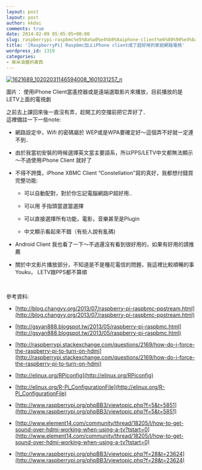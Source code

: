 ```yaml
---
layout: post
layout: post
author: kkdai
comments: true
date: 2014-02-09 05:05:05+00:00
slug: raspberrypi-raspbmc%e5%8a%a0%e4%b8%8aiphone-client%e6%88%90%e4%ba%86%e8%b6%85%e5%a5%bd%e7%94%a8%e7%9a%84%e5%ae%b6%e5%ba%ad%e7%b6%b2%e8%b7%af%e9%9b%bb%e8%a6%96
title: '[RaspberryPi] Raspbmc加上iPhone client成了超好用的家庭網路電視'
wordpress_id: 1319
categories:
- 柴米油鹽的東西
---
```


[![1621689_10202031146594008_1601031257_n](http://farm4.staticflickr.com/3777/12400143383_c904844161.jpg)](http://www.flickr.com/photos/evanlin1007/12400143383)




圖片： 使用iPhone Client當遙控器或是遠端選取影片來播放，目前播放的是LETV上面的電視劇




之前去上課回來後一直沒有弄，趁開工的空擋前把它弄好了．  
這裡備註一下一些note:






  * 網路設定中，Wifi 的密碼屬於 WEP或是WPA要確定好～這個弄不好就一定連不到．


  * 由於我當初安裝的時候選擇英文當主要語系，所以PPS/LETV中文都無法顯示～不過使用iPhone Client 就好了


  * 不得不誇獎，iPhone XBMC Client “Constellation"寫的真好，我都想付錢買完整功能:



    * 可以自動配對，對於你忘記電腦網路IP超好用..


    * 可以用 手指頭當選當選擇


    * 可以直接選擇所有功能，電影，音樂甚至是Plugin


    * 中文顯示看起來不錯（有些人說有亂碼)



  * Android Client 我也看了一下～不過還沒有看到很好用的，如果有好用的請推薦


  * 關於中文影片播放部分，不知道是不是種花電信的問題，我這裡比較順暢的事 Youku， LETV跟PPS都不算順




 




參考資料:






  * [http://blog.changyy.org/2013/07/raspberry-pi-raspbmc-ppstream.html](http://blog.changyy.org/2013/07/raspberry-pi-raspbmc-ppstream.html)


  * [http://gsyan888.blogspot.tw/2013/05/raspberry-pi-raspbmc.html](http://gsyan888.blogspot.tw/2013/05/raspberry-pi-raspbmc.html)


  * [http://raspberrypi.stackexchange.com/questions/2169/how-do-i-force-the-raspberry-pi-to-turn-on-hdmi](http://raspberrypi.stackexchange.com/questions/2169/how-do-i-force-the-raspberry-pi-to-turn-on-hdmi)


  * [http://elinux.org/RPiconfig](http://elinux.org/RPiconfig)


  * [http://elinux.org/R-Pi_ConfigurationFile](http://elinux.org/R-Pi_ConfigurationFile)


  * [http://www.raspberrypi.org/phpBB3/viewtopic.php?f=5&t=5851](http://www.raspberrypi.org/phpBB3/viewtopic.php?f=5&t=5851)


  * [http://www.element14.com/community/thread/18205/l/how-to-get-sound-over-hdmi-working-when-using-a-tv?tstart=0](http://www.element14.com/community/thread/18205/l/how-to-get-sound-over-hdmi-working-when-using-a-tv?tstart=0)


  * [http://www.raspberrypi.org/phpBB3/viewtopic.php?f=28&t=23624](http://www.raspberrypi.org/phpBB3/viewtopic.php?f=28&t=23624)



